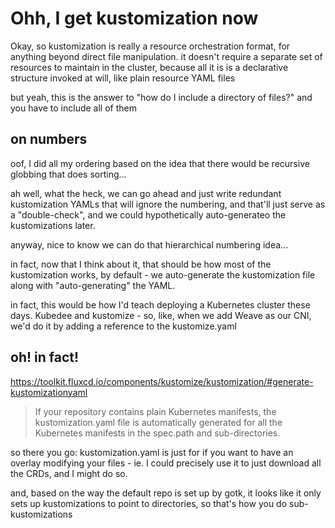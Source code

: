 # Ohh, I get kustomization now

Okay, so kustomization is really a resource orchestration format, for anything beyond direct file manipulation. it doesn't require a separate set of resources to maintain in the cluster, because all it is is a declarative structure invoked at will, like plain resource YAML files

but yeah, this is the answer to "how do I include a directory of files?" and you have to include all of them

## on numbers

oof, I did all my ordering based on the idea that there would be recursive globbing that does sorting...

ah well, what the heck, we can go ahead and just write redundant kustomization YAMLs that will ignore the numbering, and that'll just serve as a "double-check", and we could hypothetically auto-generateo the kustomizations later.

anyway, nice to know we can do that hierarchical numbering idea...

in fact, now that I think about it, that should be how most of the kustomization works, by default - we auto-generate the kustomization file along with "auto-generating" the YAML.

in fact, this would be how I'd teach deploying a Kubernetes cluster these days. Kubedee and kustomize - so, like, when we add Weave as our CNI, we'd do it by adding a reference to the kustomize.yaml

## oh! in fact!

https://toolkit.fluxcd.io/components/kustomize/kustomization/#generate-kustomizationyaml

> If your repository contains plain Kubernetes manifests, the kustomization.yaml file is automatically generated for all the Kubernetes manifests in the spec.path and sub-directories.

so there you go: kustomization.yaml is just for if you want to have an overlay modifying your files - ie. I could precisely use it to just download all the CRDs, and I might do so.

and, based on the way the default repo is set up by gotk, it looks like it only sets up kustomizations to point to directories, so that's how you do sub-kustomizations
